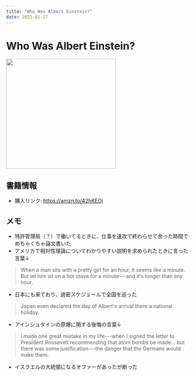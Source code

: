 ```yaml
---
title: "Who Was Albert Einstein?"
date: 2025-01-17
---
```

# Who Was Albert Einstein?
[<img src="https://m.media-amazon.com/images/I/91BX5S+-Z1L._SL1500_.jpg" width="300">](https://amzn.to/42hKEOj)
## 書籍情報
- 購入リンク: <https://amzn.to/42hKEOj>
## メモ
- 特許管理局（？）で働いてるときに、仕事を速攻で終わらせて余った時間でめちゃくちゃ論文書いた
- アメリカで相対性理論についてわかりやすい説明を求められたときに言った言葉↓
> When a man sits with a pretty girl for an hour, it seems like a minute. But let him sit on a hot stove for a minute---and it's longer than any hour.
- 日本にも来ており、過密スケジュールで全国を巡った
> Japan even declared the day of Albert's arrival there a national holiday.
- アインシュタインの原爆に関する後悔の言葉↓
> I made one great mistake in my life---when I signed the letter to President Roosevelt recommending that atom bombs be made... but there was some justification---the danger that the Germans would make them.
- イスラエルの大統領になるオファーがあったが断った